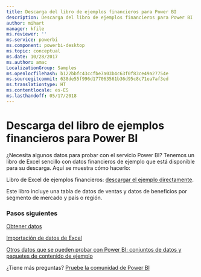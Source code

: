 ```yaml
---
title: Descarga del libro de ejemplos financieros para Power BI
description: Descarga del libro de ejemplos financieros para Power BI
author: mihart
manager: kfile
ms.reviewer: ''
ms.service: powerbi
ms.component: powerbi-desktop
ms.topic: conceptual
ms.date: 10/28/2017
ms.author: amac
LocalizationGroup: Samples
ms.openlocfilehash: b122bbfc43ccfbe7a03b4c63f0f83ce49a27754e
ms.sourcegitcommit: 638de55f996d177063561b36d95c8c71ea7af3ed
ms.translationtype: HT
ms.contentlocale: es-ES
ms.lasthandoff: 05/17/2018
---
```

# <a name="download-the-financial-sample-workbook-for-power-bi"></a>Descarga del libro de ejemplos financieros para Power BI
¿Necesita algunos datos para probar con el servicio Power BI? Tenemos un libro de Excel sencillo con datos financieros de ejemplo que está disponible para su descarga.  Aquí se muestra cómo hacerlo:

Libro de Excel de ejemplos financieros: [descargar el ejemplo directamente](http://go.microsoft.com/fwlink/?LinkID=521962).

Este libro incluye una tabla de datos de ventas y datos de beneficios por segmento de mercado y país o región.

### <a name="next-steps"></a>Pasos siguientes
[Obtener datos](service-get-data.md)

[Importación de datos de Excel](service-excel-workbook-files.md)

[Otros datos que se pueden probar con Power BI: conjuntos de datos y paquetes de contenido de ejemplo](sample-datasets.md)

¿Tiene más preguntas? [Pruebe la comunidad de Power BI](http://community.powerbi.com/)

